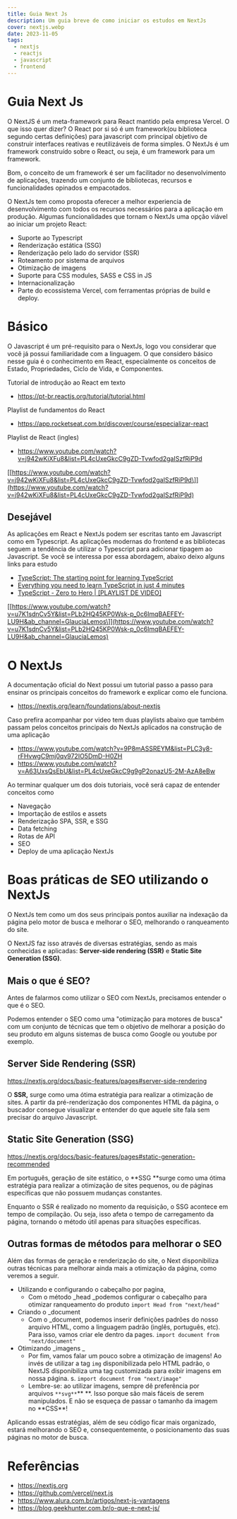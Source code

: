 ```yaml
---
title: Guia Next Js
description: Um guia breve de como iniciar os estudos em NextJs
cover: nextjs.webp
date: 2023-11-05
tags:
  - nextjs
  - reactjs
  - javascript
  - frontend
---
```


# Guia Next Js

O NextJS é um meta-framework para React mantido pela empresa Vercel. O que isso quer dizer? O React por si só é um framework(ou biblioteca segundo certas definições) para javascript com principal objetivo de construir interfaces reativas e reutilizáveis de forma simples. O NextJs é um framework construído sobre o React, ou seja, é um framework para um framework.

Bom, o conceito de um framework é ser um facilitador no desenvolvimento de aplicações, trazendo um conjunto de bibliotecas, recursos e funcionalidades opinados e empacotados.

O NextJs tem como proposta oferecer a melhor experiencia de desenvolvimento com todos os recursos necessários para a aplicação em produção. Algumas funcionalidades que tornam o NextJs uma opção viável ao iniciar um projeto React:

- Suporte ao Typescript
- Renderização estática (SSG)
- Renderização pelo lado do servidor (SSR)
- Roteamento por sistema de arquivos
- Otimização de imagens
- Suporte para CSS modules, SASS e CSS in JS
- Internacionalização
- Parte do ecossistema Vercel, com ferramentas próprias de build e deploy.

# Básico

O Javascript é um pré-requisito para o NextJs, logo vou considerar que você já possui familiaridade com a linguagem. O que considero básico nesse guia é o conhecimento em React, especialmente os conceitos de Estado, Propriedades, Ciclo de Vida, e Componentes.

Tutorial de introdução ao React em texto

- <https://pt-br.reactjs.org/tutorial/tutorial.html>

Playlist de fundamentos do React

- <https://app.rocketseat.com.br/discover/course/especializar-react>

Playlist de React (ingles)

- <https://www.youtube.com/watch?v=j942wKiXFu8&list=PL4cUxeGkcC9gZD-Tvwfod2gaISzfRiP9d>

[\[https://www.youtube.com/watch?v=j942wKiXFu8&list=PL4cUxeGkcC9gZD-Tvwfod2gaISzfRiP9d\]](https://www.youtube.com/watch?v=j942wKiXFu8&list=PL4cUxeGkcC9gZD-Tvwfod2gaISzfRiP9d)

## Desejável

As aplicações em React e NextJs podem ser escritas tanto em Javascript como em Typescript. As aplicações modernas do frontend e as bibliotecas seguem a tendência de utilizar o Typescript para adicionar tipagem ao Javascript. Se você se interessa por essa abordagem, abaixo deixo alguns links para estudo

- [TypeScript: The starting point for learning TypeScript ](https://www.typescriptlang.org/docs/handbook/)[  
  ](https://www.youtube.com/watch?v=u7K1sdnCv5Y&list=PLb2HQ45KP0Wsk-p_0c6ImqBAEFEY-LU9H&ab_channel=GlauciaLemos)
- [ Everything you need to learn TypeScript in just 4 minutes ](https://levelup.gitconnected.com/everything-you-need-to-learn-typescript-in-just-4-minutes-396bebbb6c76)
- [TypeScript - Zero to Hero | \[PLAYLIST DE VIDEO\]](https://www.youtube.com/watch?v=u7K1sdnCv5Y&list=PLb2HQ45KP0Wsk-p_0c6ImqBAEFEY-LU9H&ab_channel=GlauciaLemos)

[\[https://www.youtube.com/watch?v=u7K1sdnCv5Y&list=PLb2HQ45KP0Wsk-p_0c6ImqBAEFEY-LU9H&ab_channel=GlauciaLemos\]](https://www.youtube.com/watch?v=u7K1sdnCv5Y&list=PLb2HQ45KP0Wsk-p_0c6ImqBAEFEY-LU9H&ab_channel=GlauciaLemos)

# O NextJs

A documentação oficial do Next possui um tutorial passo a passo para ensinar os principais conceitos do framework e explicar como ele funciona.

- <https://nextjs.org/learn/foundations/about-nextjs>

Caso prefira acompanhar por video tem duas playlists abaixo que também passam pelos conceitos principais do NextJs aplicados na construção de uma aplicação

- <https://www.youtube.com/watch?v=9P8mASSREYM&list=PLC3y8-rFHvwgC9mj0qv972IO5DmD-H0ZH>
- <https://www.youtube.com/watch?v=A63UxsQsEbU&list=PL4cUxeGkcC9g9gP2onazU5-2M-AzA8eBw>

Ao terminar qualquer um dos dois tutoriais, você será capaz de entender conceitos como

- Navegação
- Importação de estilos e assets
- Renderização SPA, SSR, e SSG
- Data fetching
- Rotas de API
- SEO
- Deploy de uma aplicação NextJs

# Boas práticas de SEO utilizando o NextJs

O NextJs tem como um dos seus principais pontos auxiliar na indexação da página pelo motor de busca e melhorar o SEO, melhorando o ranqueamento do site.

O NextJS faz isso através de diversas estratégias, sendo as mais conhecidas e aplicadas: **Server-side rendering (SSR)** e **Static Site Generation (SSG)**.

## Mais o que é SEO?

Antes de falarmos como utilizar o SEO com NextJs, precisamos entender o que é o SEO.

Podemos entender o SEO como uma "otimização para motores de busca" com um conjunto de técnicas que tem o objetivo de melhorar a posição do seu produto em alguns sistemas de busca como Google ou youtube por exemplo.

## Server Side Rendering (SSR)

<https://nextjs.org/docs/basic-features/pages#server-side-rendering>

O **SSR,** surge como uma ótima estratégia para realizar a otimização de sites. A partir da pré-renderização dos componentes HTML da página, o buscador consegue visualizar e entender do que aquele site fala sem precisar do arquivo Javascript.

## Static Site Generation (SSG)

<https://nextjs.org/docs/basic-features/pages#static-generation-recommended>

Em português, geração de site estático, o **SSG **surge como uma ótima estratégia para realizar a otimização de sites pequenos, ou de páginas específicas que não possuem mudanças constantes.

Enquanto o SSR é realizado no momento da requisição, o SSG acontece em tempo de compilação. Ou seja, isso afeta o tempo de carregamento da página, tornando o método útil apenas para situações específicas.

## Outras formas de métodos para melhorar o SEO

Além das formas de geração e renderização do site, o Next disponibiliza outras técnicas para melhorar ainda mais a otimização da página, como veremos a seguir.

- Utilizando e configurando o cabeçalho por pagina,
  - Com o método \_head \_podemos configurar o cabeçalho para otimizar ranqueamento do produto `import Head from "next/head"`
- Criando o \_document
  - Com o \_document, podemos inserir definições padrões do nosso arquivo HTML, como a linguagem padrão (inglês, português, etc). Para isso, vamos criar ele dentro da pages. `import document from "next/document"`
- Otimizando _imagens _
  - Por fim, vamos falar um pouco sobre a otimização de imagens! Ao invés de utilizar a tag `img` disponibilizada pelo HTML padrão, o NextJS disponibiliza uma tag customizada para exibir imagens em nossa página. s. `import document from "next/image"`
  - Lembre-se: ao utilizar imagens, sempre dê preferência por arquivos `**svg**`\*\* **. Isso porque são mais fáceis de serem manipulados. E não se esqueça de passar o tamanho da imagem no **CSS\*\*!

Aplicando essas estratégias, além de seu código ficar mais organizado, estará melhorando o SEO e, consequentemente, o posicionamento das suas páginas no motor de busca.

# Referências

- <https://nextjs.org>
- <https://github.com/vercel/next.js>
- <https://www.alura.com.br/artigos/next-js-vantagens>
- <https://blog.geekhunter.com.br/o-que-e-next-js/>
